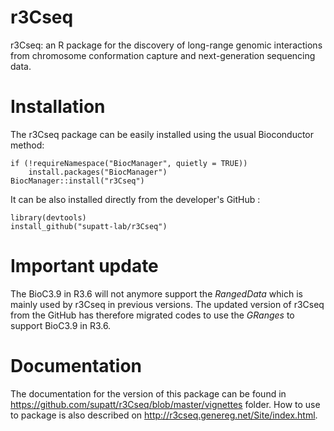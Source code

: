 # r3Cseq
r3Cseq: an R package for the discovery of long-range genomic interactions from chromosome conformation capture and next-generation sequencing data.

# Installation

The r3Cseq package can be easily installed using the usual Bioconductor method:

```{r, eval = F}
if (!requireNamespace("BiocManager", quietly = TRUE))
    install.packages("BiocManager")
BiocManager::install("r3Cseq")
```
It can be also installed directly from the developer's GitHub :
```{r, eval = F}
library(devtools)
install_github("supatt-lab/r3Cseq")
```

# Important update
The BioC3.9 in R3.6 will not anymore support the _RangedData_ which is mainly used by r3Cseq in previous versions. 
The updated version of r3Cseq from the GitHub has therefore migrated codes to use the _GRanges_ to support BioC3.9 in R3.6.  

# Documentation

The documentation for the version of this package can be found in https://github.com/supatt/r3Cseq/blob/master/vignettes folder. How to use to package is also described on http://r3cseq.genereg.net/Site/index.html.
